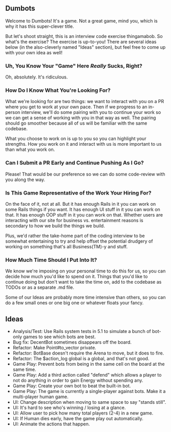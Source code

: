 ## Dumbots

Welcome to Dumbots! It's a game. Not a great game, mind you, which is why it
has this super-clever title. 

But let's shoot straight, this is an interview code exercise thingamabob. So
what's the exercise? The exercise is up-to-you! There are several ideas below
(in the also-cleverly named "Ideas" section), but feel free to come up with
your own idea as well!

### Uh, You Know Your "Game" Here _Really_ Sucks, Right?

Oh, absolutely. It's ridiculous. 

### How Do I Know What You're Looking For?

What we're looking for are two things: we want to interact with you on a PR
where you get to work at your own pace. Then if we progress to an in-person
interview, we'll do some pairing with you to continue your work so we can get a
sense of working with you in that way as well. The pairing should go smoother
because all of us will be familiar with the same codebase.

What you choose to work on is up to you so you can highlight your strengths.
How you work on it and interact with us is more important to us than what you
work on.

### Can I Submit a PR Early and Continue Pushing As I Go?

Please! That would be our preference so we can do some code-review with you
along the way.

### Is This Game Representative of the Work Your Hiring For?

On the face of it, not at all. But it has enough Rails in it you can work on
some Rails things if you want. It has enough UI stuff in it you can work on
that. It has enough OOP stuff in it you can work on that. Whether users are
interacting with our site for business vs. entertainment reasons is secondary
to how we build the things we build.

Plus, we'd rather the take-home part of the coding interview to be somewhat
entertaining to try and help offset the potential drudgery of working on
something that's all Business(TM)-y and stuff.

### How Much Time Should I Put Into It?

We know we're imposing on your personal time to do this for us, so you can
decide how much you'd like to spend on it. Things that you'd like to continue
doing but don't want to take the time on, add to the codebase as TODOs or as a
separate .md file.

Some of our Ideas are probably more time intensive than others, so you can do a
few small ones or one big one or whatever floats your fancy.

## Ideas

- Analysis/Test: Use Rails system tests in 5.1 to simulate a bunch of bot-only 
  games to see which bots are best. 
- Bug fix: DecentBot sometimes disappears off the board.
- Refactor: Make Point#to_vector private.
- Refactor: BotBase doesn't require the Arena to move, but it does to fire. 
- Refactor: The $action_log global is a global, and that's not good.
- Game Play: Prevent bots from being in the same cell on the board at the same 
  time.
- Game Play: Add a third action called "defend" which allows a player to not
  do anything in order to gain Energy without spending any. 
- Game Play: Create your own bot to beat the built-in bot.
- Game Play: The game is currently a single-player against bots. Make it
  a multi-player human game. 
- UI: Change description when moving to same space to say "stands still".
- UI: It's hard to see who's winning / losing at a glance.
- UI: Allow user to pick how many total players (2-4) in a new game.
- UI: If Human dies early, have the game play out automatically. 
- UI: Animate the actions that happen.
